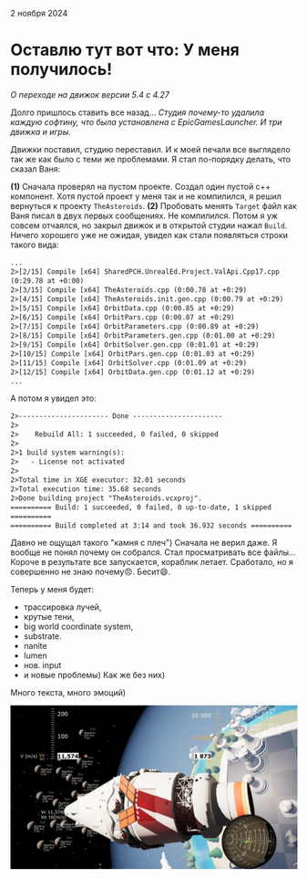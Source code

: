 2 ноября 2024

# Оставлю тут вот что: У меня получилось! 

_О переходе на движок версии 5.4 с 4.27_

Долго пришлось ставить все назад... _Студия почему-то удалила каждую софтину, что была установлена с EpicGamesLauncher. И три движка и игры._

Движки поставил, студию переставил. И к моей печали все выглядело так же как было с теми же проблемами. 
Я стал по-порядку делать, что сказал Ваня: 

**(1)** Сначала проверял на пустом проекте. Создал один пустой с++ компонент. Хотя пустой проект у меня так и не компилился, я решил вернуться к проекту `TheAsteroids`. 
**(2)** Пробовать менять `Target` файл как Ваня писал в двух первых сообщениях. 
Не компилился. Потом я уж совсем отчаялся, но закрыл движок и в открытой студии нажал `Build`. 
Ничего хорошего уже не ожидая, увидел как стали появляться строки такого вида: 

```log 
...
2>[2/15] Compile [x64] SharedPCH.UnrealEd.Project.ValApi.Cpp17.cpp (0:29.78 at +0:00)
2>[3/15] Compile [x64] TheAsteroids.cpp (0:00.78 at +0:29)
2>[4/15] Compile [x64] TheAsteroids.init.gen.cpp (0:00.79 at +0:29)
2>[5/15] Compile [x64] OrbitData.cpp (0:00.85 at +0:29)
2>[6/15] Compile [x64] OrbitPars.cpp (0:00.87 at +0:29)
2>[7/15] Compile [x64] OrbitParameters.cpp (0:00.89 at +0:29)
2>[8/15] Compile [x64] OrbitParameters.gen.cpp (0:01.00 at +0:29)
2>[9/15] Compile [x64] OrbitSolver.gen.cpp (0:01.01 at +0:29)
2>[10/15] Compile [x64] OrbitPars.gen.cpp (0:01.03 at +0:29)
2>[11/15] Compile [x64] OrbitSolver.cpp (0:01.09 at +0:29)
2>[12/15] Compile [x64] OrbitData.gen.cpp (0:01.12 at +0:29)
...
```

А потом я увидел это: 

```log
2>---------------------- Done ----------------------
2>
2>    Rebuild All: 1 succeeded, 0 failed, 0 skipped
2>
2>1 build system warning(s):
2>   - License not activated
2>
2>Total time in XGE executor: 32.01 seconds
2>Total execution time: 35.68 seconds
2>Done building project "TheAsteroids.vcxproj".
========== Build: 1 succeeded, 0 failed, 0 up-to-date, 1 skipped ==========
========== Build completed at 3:14 and took 36.932 seconds ==========
```

Давно не ощущал такого "камня с плеч") Сначала не верил даже. Я вообще не понял почему он собрался. Стал просматривать все файлы... Короче в результате все запускается, кораблик летает. Сработало, но я совершенно не знаю почему😠. Бесит😄.

Теперь у меня будет: 
- трассировка лучей, 
- крутые тени, 
- big world coordinate system, 
- substrate. 
- nanite
- lumen
- нов. input
- и новые проблемы) Как же без них)

Много текста, много эмоций) 

![alt text](images/photo_2024-11-03_18-01-12.jpg)
